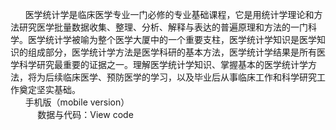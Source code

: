 &nbsp;&nbsp; &nbsp;&nbsp; 医学统计学是临床医学专业一门必修的专业基础课程，它是用统计学理论和方法研究医学批量数据收集、整理、分析、解释与表达的普遍原理和方法的一门科学。医学统计学被喻为整个医学大厦中的一个重要支柱，医学统计学知识是医学知识的组成部分，医学统计学方法是医学科研的基本方法，医学统计学结果是所有医学科学研究最重要的证据之一。理解医学统计学知识、掌握基本的医学统计学方法，将为后续临床医学、预防医学的学习，以及毕业后从事临床工作和科学研究工作奠定坚实基础。  
&nbsp;&nbsp; &nbsp;&nbsp;  手机版（mobile version）    
&nbsp;&nbsp; &nbsp;&nbsp;&nbsp;&nbsp; &nbsp;&nbsp;  数据与代码：View code

